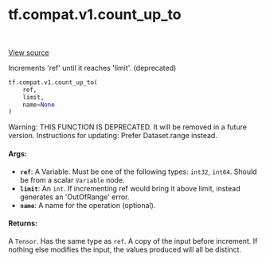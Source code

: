 <div itemscope itemtype="http://developers.google.com/ReferenceObject">
<meta itemprop="name" content="tf.compat.v1.count_up_to" />
<meta itemprop="path" content="Stable" />
</div>

# tf.compat.v1.count_up_to

<!-- Insert buttons -->

<table class="tfo-notebook-buttons tfo-api" align="left">
</table>

<a target="_blank" href="/code/stable/tensorflow/python/ops/state_ops.py">View source</a>



<!-- Start diff -->
Increments 'ref' until it reaches 'limit'. (deprecated)

``` python
tf.compat.v1.count_up_to(
    ref,
    limit,
    name=None
)
```



<!-- Placeholder for "Used in" -->

Warning: THIS FUNCTION IS DEPRECATED. It will be removed in a future version.
Instructions for updating:
Prefer Dataset.range instead.

#### Args:


* <b>`ref`</b>: A Variable. Must be one of the following types: `int32`, `int64`.
  Should be from a scalar `Variable` node.
* <b>`limit`</b>: An `int`.
  If incrementing ref would bring it above limit, instead generates an
  'OutOfRange' error.
* <b>`name`</b>: A name for the operation (optional).


#### Returns:

A `Tensor`. Has the same type as `ref`.
A copy of the input before increment. If nothing else modifies the
input, the values produced will all be distinct.
